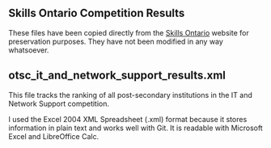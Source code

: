 ## Skills Ontario Competition Results ##

These files have been copied directly from the [Skills Ontario](https://www.skillsontario.com/) website for preservation purposes. They have not been modified in any way whatsoever.

## otsc_it_and_network_support_results.xml ##

This file tracks the ranking of all post-secondary institutions in the IT and Network Support competition.

I used the Excel 2004 XML Spreadsheet (.xml) format because it stores information in plain text and works well with Git. It is readable with Microsoft Excel and LibreOffice Calc.
